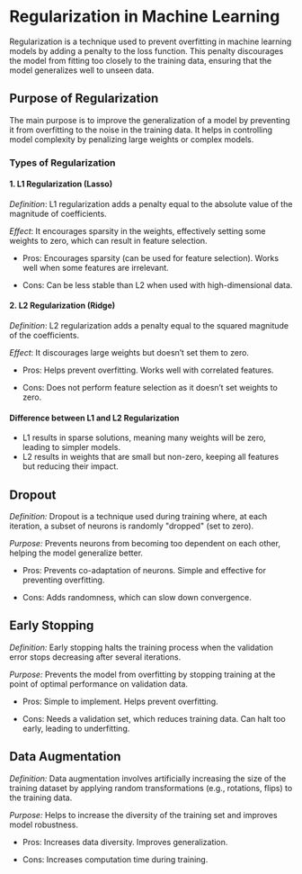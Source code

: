 # Regularization in Machine Learning

Regularization is a technique used to prevent overfitting in machine learning models by adding a penalty to the loss function. This penalty discourages the model from fitting too closely to the training data, ensuring that the model generalizes well to unseen data.

## Purpose of Regularization

The main purpose is to improve the generalization of a model by preventing it from overfitting to the noise in the training data.
It helps in controlling model complexity by penalizing large weights or complex models.

### Types of Regularization

#### 1. L1 Regularization (Lasso)

*Definition*: L1 regularization adds a penalty equal to the absolute value of the magnitude of coefficients.

*Effect*: It encourages sparsity in the weights, effectively setting some weights to zero, which can result in feature selection.

- Pros:
Encourages sparsity (can be used for feature selection).
Works well when some features are irrelevant.

- Cons:
Can be less stable than L2 when used with high-dimensional data.

#### 2. L2 Regularization (Ridge)

*Definition*: L2 regularization adds a penalty equal to the squared magnitude of the coefficients.

*Effect*: It discourages large weights but doesn’t set them to zero.

- Pros:
Helps prevent overfitting.
Works well with correlated features.

- Cons:
Does not perform feature selection as it doesn’t set weights to zero.

#### Difference between L1 and L2 Regularization

- L1 results in sparse solutions, meaning many weights will be zero, leading to simpler models.
- L2 results in weights that are small but non-zero, keeping all features but reducing their impact.

## Dropout

*Definition:* Dropout is a technique used during training where, at each iteration, a subset of neurons is randomly "dropped" (set to zero).

*Purpose:* Prevents neurons from becoming too dependent on each other, helping the model generalize better.

- Pros:
Prevents co-adaptation of neurons.
Simple and effective for preventing overfitting.

- Cons:
Adds randomness, which can slow down convergence.

## Early Stopping

*Definition:* Early stopping halts the training process when the validation error stops decreasing after several iterations.

*Purpose:* Prevents the model from overfitting by stopping training at the point of optimal performance on validation data.

- Pros:
Simple to implement.
Helps prevent overfitting.

- Cons:
Needs a validation set, which reduces training data.
Can halt too early, leading to underfitting.

## Data Augmentation

*Definition:* Data augmentation involves artificially increasing the size of the training dataset by applying random transformations (e.g., rotations, flips) to the training data.

*Purpose:* Helps to increase the diversity of the training set and improves model robustness.

- Pros:
Increases data diversity.
Improves generalization.

- Cons:
Increases computation time during training.
